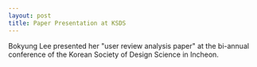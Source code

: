 ```yaml
---
layout: post
title: Paper Presentation at KSDS
---
```

Bokyung Lee presented her "user review analysis paper" at the bi-annual conference of the Korean Society of Design Science in Incheon.

